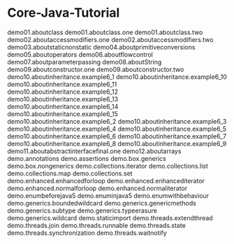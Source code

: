 # Core-Java-Tutorial


demo01.aboutclass
demo01.aboutclass.one
demo01.aboutclass.two
demo02.aboutaccessmodifiers.one
demo02.aboutaccessmodifiers.two
demo03.aboutstaticnonstatic
demo04.aboutprimitiveconversions
demo05.aboutoperators
demo06.aboutflowcontrol
demo07.aboutparameterpassing
demo08.aboutString
demo09.aboutconstructor.one
demo09.aboutconstructor.two
demo10.aboutinheritance.example6_1
demo10.aboutinheritance.example6_10
demo10.aboutinheritance.example6_11
demo10.aboutinheritance.example6_12
demo10.aboutinheritance.example6_13
demo10.aboutinheritance.example6_14
demo10.aboutinheritance.example6_15
demo10.aboutinheritance.example6_2
demo10.aboutinheritance.example6_3
demo10.aboutinheritance.example6_4
demo10.aboutinheritance.example6_5
demo10.aboutinheritance.example6_6
demo10.aboutinheritance.example6_7
demo10.aboutinheritance.example6_8
demo10.aboutinheritance.example6_9
demo11.aboutabstractinterfacefinal.one
demo12.aboutarrays
demo.annotations
demo.assertions
demo.box.generics
demo.box.nongenerics
demo.collections.iterator
demo.collections.list
demo.collections.map
demo.collections.set
demo.enhanced.enhancedforloop
demo.enhanced.enhancediterator
demo.enhanced.normalforloop
demo.enhanced.normaliterator
demo.enumbeforejava5
demo.enuminjava5
demo.enumwithbehaviour
demo.generics.boundedwildcard
demo.generics.genericmethods
demo.generics.subtype
demo.generics.typeerasure
demo.generics.wildcard
demo.staticimport
demo.threads.extendthread
demo.threads.join
demo.threads.runnable
demo.threads.state
demo.threads.synchronization
demo.threads.waitnotify
